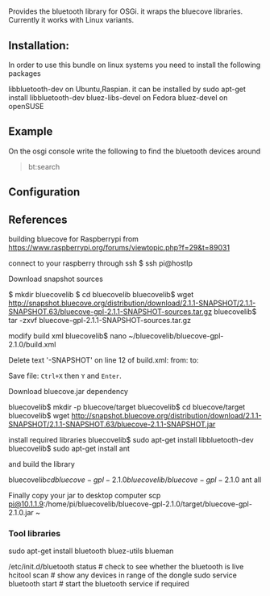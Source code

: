 # 

Provides the bluetooth library for OSGi. it wraps the bluecove libraries. Currently it works with Linux variants. 

## Installation:

In order to use this bundle on linux systems you need to install the following packages

libbluetooth-dev on Ubuntu,Raspian. it can be installed by sudo apt-get install libbluetooth-dev 
bluez-libs-devel on Fedora
bluez-devel on openSUSE



## Example

On the osgi console write the following to find the bluetooth devices around
 
> bt:search

## Configuration

		
	
## References
building bluecove for Raspberrypi from https://www.raspberrypi.org/forums/viewtopic.php?f=29&t=89031

connect to your raspberry through ssh
$ ssh pi@hostIp

Download snapshot sources

$ mkdir bluecovelib
$ cd bluecovelib
bluecovelib$ wget http://snapshot.bluecove.org/distribution/download/2.1.1-SNAPSHOT/2.1.1-SNAPSHOT.63/bluecove-gpl-2.1.1-SNAPSHOT-sources.tar.gz
bluecovelib$ tar -zxvf bluecove-gpl-2.1.1-SNAPSHOT-sources.tar.gz

modify build xml
bluecovelib$ nano ~/bluecovelib/bluecove-gpl-2.1.0/build.xml

Delete text '-SNAPSHOT' on line 12 of build.xml:
from: <property name="product_version" value="2.1.0-SNAPSHOT"/>
to:   <property name="product_version" value="2.1.0"/>

Save file: `Ctrl+X` then `Y` and `Enter`.

Download bluecove.jar dependency 

bluecovelib$ mkdir -p bluecove/target
bluecovelib$ cd bluecove/target
bluecovelib$ wget http://snapshot.bluecove.org/distribution/download/2.1.1-SNAPSHOT/2.1.1-SNAPSHOT.63/bluecove-2.1.1-SNAPSHOT.jar

install required libraries
bluecovelib$ sudo apt-get install libbluetooth-dev 
bluecovelib$ sudo apt-get install ant

and build the library

bluecovelib$cd bluecove-gpl-2.1.0
bluecovelib/bluecove-gpl-2.1.0$ ant all

Finally copy your jar to desktop computer
scp  pi@10.1.1.9:/home/pi/bluecovelib/bluecove-gpl-2.1.0/target/bluecove-gpl-2.1.0.jar ~

### Tool libraries

sudo apt-get install bluetooth bluez-utils blueman

/etc/init.d/bluetooth status    # check to see whether the bluetooth is live
hcitool scan                    # show any devices in range of the dongle
sudo service bluetooth start    # start the bluetooth service if required




